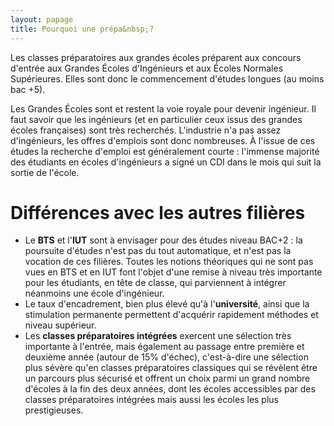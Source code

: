```yaml
---
layout: papage
title: Pourquoi une prépa&nbsp;?
---
```


Les classes préparatoires aux grandes écoles préparent aux concours d'entrée aux Grandes Écoles d'Ingénieurs et aux Écoles Normales Supérieures. Elles sont donc le commencement d'études longues (au moins bac&nbsp;+5).

Les Grandes Écoles sont et restent la voie royale pour devenir ingénieur. Il faut savoir que les ingénieurs (et en particulier ceux issus des grandes écoles françaises) sont très recherchés. L'industrie n'a pas assez d'ingénieurs, les offres d'emplois sont donc nombreuses. À l'issue de ces études la recherche d'emploi est généralement courte&nbsp;: l'immense majorité des étudiants en écoles d'ingénieurs a signé un CDI dans le mois qui suit la sortie de l'école.

# Différences avec les autres filières

- Le **BTS** et l'**IUT** sont à envisager pour des études niveau BAC+2&nbsp;: la poursuite d'études n'est pas du tout automatique, et n'est pas la vocation de ces filières. Toutes les notions théoriques qui ne sont pas vues en BTS et en IUT font l'objet d'une remise à niveau très importante pour les étudiants, en tête de classe, qui parviennent à intégrer néanmoins une école d'ingénieur.
- Le taux d'encadrement, bien plus élevé qu'à l'**université**, ainsi que la stimulation permanente permettent d'acquérir rapidement méthodes et niveau supérieur.
- Les **classes préparatoires intégrées** exercent une sélection très importante à l'entrée, mais également au passage entre première et deuxième année (autour de 15% d'échec), c'est-à-dire une sélection plus sévère qu'en classes préparatoires classiques qui se révèlent être un parcours plus sécurisé et offrent un choix parmi un grand nombre d'écoles à la fin des deux années, dont les écoles accessibles par des classes préparatoires intégrées mais aussi les écoles les plus prestigieuses.
